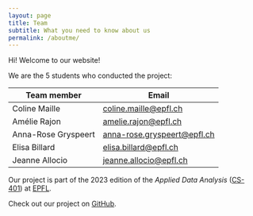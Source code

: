 ```yaml
---
layout: page
title: Team
subtitle: What you need to know about us
permalink: /aboutme/
---
```


Hi! Welcome to our website! 

We are the 5 students who conducted the project:

| Team member | Email |
|----------|----------|
| Coline Maille | [coline.maille@epfl.ch](mailto:coline.maille@epfl.ch) |
| Amélie Rajon | [amelie.rajon@epfl.ch](mailto:amelie.rajon@epfl.ch) |
| Anna-Rose Gryspeert | [anna-rose.gryspeert@epfl.ch](mailto:anna-rose.gryspeert@epfl.ch) |
| Elisa Billard | [elisa.billard@epfl.ch](mailto:elisa.billard@epfl.ch) |
| Jeanne Allocio | [jeanne.allocio@epfl.ch](mailto:jeanne.allocio@epfl.ch) |

Our project is part of the 2023 edition of the *Applied Data Analysis* ([CS-401](https://epfl-ada.github.io/teaching/fall2022/cs401/)) at [EPFL](https://www.epfl.ch/en/).

Check out our project on [GitHub](https://github.com/epfl-ada/ada-2023-project-teamcajare2023).
